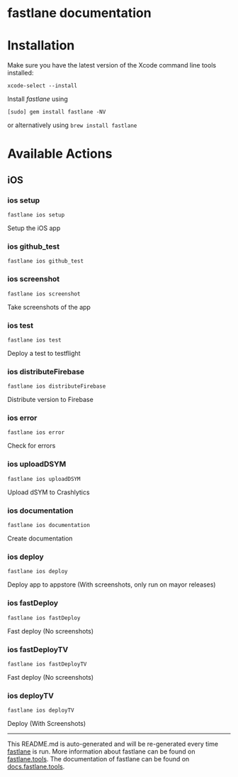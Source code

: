 fastlane documentation
================
# Installation

Make sure you have the latest version of the Xcode command line tools installed:

```
xcode-select --install
```

Install _fastlane_ using
```
[sudo] gem install fastlane -NV
```
or alternatively using `brew install fastlane`

# Available Actions
## iOS
### ios setup
```
fastlane ios setup
```
Setup the iOS app
### ios github_test
```
fastlane ios github_test
```

### ios screenshot
```
fastlane ios screenshot
```
Take screenshots of the app
### ios test
```
fastlane ios test
```
Deploy a test to testflight
### ios distributeFirebase
```
fastlane ios distributeFirebase
```
Distribute version to Firebase
### ios error
```
fastlane ios error
```
Check for errors
### ios uploadDSYM
```
fastlane ios uploadDSYM
```
Upload dSYM to Crashlytics
### ios documentation
```
fastlane ios documentation
```
Create documentation
### ios deploy
```
fastlane ios deploy
```
Deploy app to appstore (With screenshots, only run on mayor releases)
### ios fastDeploy
```
fastlane ios fastDeploy
```
Fast deploy (No screenshots)
### ios fastDeployTV
```
fastlane ios fastDeployTV
```
Fast deploy (No screenshots)
### ios deployTV
```
fastlane ios deployTV
```
Deploy (With Screenshots)

----

This README.md is auto-generated and will be re-generated every time [fastlane](https://fastlane.tools) is run.
More information about fastlane can be found on [fastlane.tools](https://fastlane.tools).
The documentation of fastlane can be found on [docs.fastlane.tools](https://docs.fastlane.tools).
